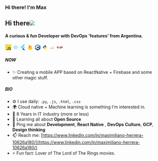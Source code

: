 ### Hi there! I'm Max 
## Hi there<img src="https://github.com/TheDudeThatCode/TheDudeThatCode/blob/master/Assets/Hi.gif" width="29px"> 

#### A curious & fun Developer with DevOps 'features' from Argentina.
<code><img height="20" src="https://raw.githubusercontent.com/github/explore/80688e429a7d4ef2fca1e82350fe8e3517d3494d/topics/javascript/javascript.png"></code>
<code><img height="20" src="https://raw.githubusercontent.com/github/explore/80688e429a7d4ef2fca1e82350fe8e3517d3494d/topics/react/react.png"></code>
<code><img height="20" src="https://raw.githubusercontent.com/github/explore/80688e429a7d4ef2fca1e82350fe8e3517d3494d/topics/flutter/flutter.png"></code>
<code><img height="20" src="https://raw.githubusercontent.com/github/explore/80688e429a7d4ef2fca1e82350fe8e3517d3494d/topics/firebase/firebase.png"></code>
<code><img height="20" src="https://raw.githubusercontent.com/github/explore/80688e429a7d4ef2fca1e82350fe8e3517d3494d/topics/cpp/cpp.png"></code>
<code><img height="20" src="https://raw.githubusercontent.com/github/explore/80688e429a7d4ef2fca1e82350fe8e3517d3494d/topics/python/python.png"></code>
<code><img height="20" src="https://raw.githubusercontent.com/github/explore/80688e429a7d4ef2fca1e82350fe8e3517d3494d/topics/mysql/mysql.png"></code>
<code><img height="20" src="https://raw.githubusercontent.com/github/explore/80688e429a7d4ef2fca1e82350fe8e3517d3494d/topics/git/git.png"></code>


##### NOW

- ✨ Creating a mobile APP based on ReactNative + Firebase and some other magic stuff.


##### BIO

- ⚙️ I use daily: `.py`, `.js`, `.html`, `.css` 
- 🌍 Cloud native + Machine learning is something I'm interested in.
- 💅 8 Years in IT industry (more or less)
- 🌱 Learning all about **Open Source**
- 💬 Ping me about **Development**, **React Native** , **DevOps Culture**, **GCP**, **Design thinking**
- 📫 Reach me: [https://www.linkedin.com/in/maximiliano-herrera-10626a180/](https://www.linkedin.com/in/maximiliano-herrera-10626a180/)
- ⚡️ Fun fact: Lover of The Lord of The Rings movies.

